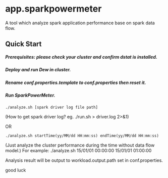 app.sparkpowermeter
==============
A tool which analyze spark application performance base on spark data flow.

Quick Start
---------------
##### Prerequisites: please check your cluster and confirm dstat is installed.
##### Deploy and run Dew in cluster.
##### Rename conf.properties.template to conf.properties then reset it.
##### Run SparkPowerMeter.

    ./analyze.sh [spark driver log file path]
(How to get spark driver log? eg. ./run.sh > driver.log 2>&1)

OR

    ./analyze.sh startTime(yy/MM/dd HH:mm:ss) endTime(yy/MM/dd HH:mm:ss)
(Just analyze the cluster performance during the time without data flow model.)
For example:
    ./analyze.sh 15/01/01 00:00:00 15/01/01 01:00:00

Analysis result will be output to workload.output.path set in conf.properties.

good luck

